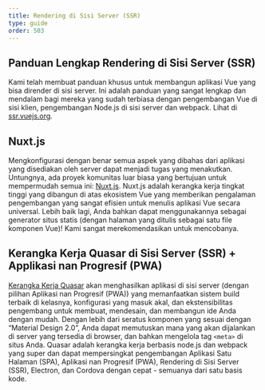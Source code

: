 ```yaml
---
title: Rendering di Sisi Server (SSR)
type: guide
order: 503
---
```


## Panduan Lengkap Rendering di Sisi Server (SSR)

Kami telah membuat panduan khusus untuk membangun aplikasi Vue yang bisa dirender di sisi server. Ini adalah panduan yang sangat lengkap dan mendalam bagi mereka yang sudah terbiasa dengan pengembangan Vue di sisi klien, pengembangan Node.js di sisi server dan webpack. Lihat di [ssr.vuejs.org](https://ssr.vuejs.org/).

## Nuxt.js

Mengkonfigurasi dengan benar semua aspek yang dibahas dari aplikasi yang disediakan oleh server dapat menjadi tugas yang menakutkan. Untungnya, ada proyek komunitas luar biasa yang bertujuan untuk mempermudah semua ini: [Nuxt.js](https://nuxtjs.org/). Nuxt.js adalah kerangka kerja tingkat tinggi yang dibangun di atas ekosistem Vue yang memberikan pengalaman pengembangan yang sangat efisien untuk menulis aplikasi Vue secara universal. Lebih baik lagi, Anda bahkan dapat menggunakannya sebagai generator situs statis (dengan halaman yang ditulis sebagai satu file komponen Vue)! Kami sangat merekomendasikan untuk mencobanya.

## Kerangka Kerja Quasar di Sisi Server (SSR) + Applikasi nan Progresif (PWA)

[Kerangka Kerja Quasar](https://quasar-framework.org/) akan menghasilkan aplikasi di sisi server (dengan pilihan Aplikasi nan Progresif (PWA)) yang memanfaatkan sistem build terbaik di kelasnya, konfigurasi yang masuk akal, dan ekstensibilitas pengembang untuk membuat, mendesain, dan membangun ide Anda dengan mudah. Dengan lebih dari seratus komponen yang sesuai dengan “Material Design 2.0”, Anda dapat memutuskan mana yang akan dijalankan di server yang tersedia di browser, dan bahkan mengelola tag `<meta>` di situs Anda. Quasar adalah kerangka kerja berbasis node.js dan webpack yang super dan dapat mempersingkat pengembangan Aplikasi Satu Halaman (SPA), Aplikasi nan Progresif (PWA), Rendering di Sisi Server (SSR), Electron, dan Cordova dengan cepat - semuanya dari satu basis kode.
